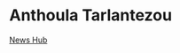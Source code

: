 <h1>Anthoula Tarlantezou</h1>

<p><a href="https://ant07hj.github.io/Online_News_Article_Assignment/Main_Page.html" target="_blank">News Hub</a></p>
